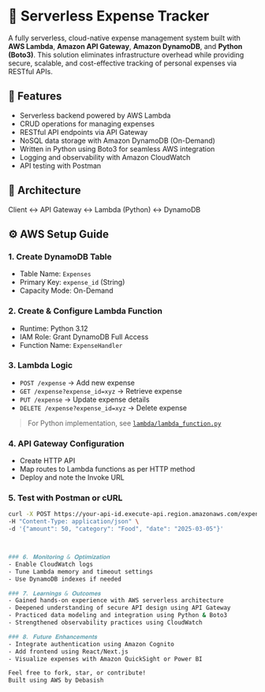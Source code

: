 # 💸 Serverless Expense Tracker

A fully serverless, cloud-native expense management system built with **AWS Lambda**, **Amazon API Gateway**, **Amazon DynamoDB**, and **Python (Boto3)**. This solution eliminates infrastructure overhead while providing secure, scalable, and cost-effective tracking of personal expenses via RESTful APIs.

## 🚀 Features

- Serverless backend powered by AWS Lambda
- CRUD operations for managing expenses
- RESTful API endpoints via API Gateway
- NoSQL data storage with Amazon DynamoDB (On-Demand)
- Written in Python using Boto3 for seamless AWS integration
- Logging and observability with Amazon CloudWatch
- API testing with Postman

## 🧱 Architecture
Client ↔️ API Gateway ↔️ Lambda (Python) ↔️ DynamoDB

## ⚙️ AWS Setup Guide

### 1. Create DynamoDB Table

- Table Name: `Expenses`
- Primary Key: `expense_id` (String)
- Capacity Mode: On-Demand

### 2. Create & Configure Lambda Function

- Runtime: Python 3.12
- IAM Role: Grant DynamoDB Full Access
- Function Name: `ExpenseHandler`

### 3. Lambda Logic

- `POST /expense` → Add new expense  
- `GET /expense?expense_id=xyz` → Retrieve expense  
- `PUT /expense` → Update expense details  
- `DELETE /expense?expense_id=xyz` → Delete expense  

> For Python implementation, see [`lambda/lambda_function.py`](lambda/lambda_function.py)

### 4. API Gateway Configuration

- Create HTTP API
- Map routes to Lambda functions as per HTTP method
- Deploy and note the Invoke URL

### 5. Test with Postman or cURL

```bash
curl -X POST https://your-api-id.execute-api.region.amazonaws.com/expense \
-H "Content-Type: application/json" \
-d '{"amount": 50, "category": "Food", "date": "2025-03-05"}'



### 𝟔. 𝐌𝐨𝐧𝐢𝐭𝐨𝐫𝐢𝐧𝐠 & 𝐎𝐩𝐭𝐢𝐦𝐢𝐳𝐚𝐭𝐢𝐨𝐧
- Enable CloudWatch logs
- Tune Lambda memory and timeout settings
- Use DynamoDB indexes if needed

### 𝟕. 𝐋𝐞𝐚𝐫𝐧𝐢𝐧𝐠𝐬 & 𝐎𝐮𝐭𝐜𝐨𝐦𝐞𝐬
- Gained hands-on experience with AWS serverless architecture
- Deepened understanding of secure API design using API Gateway
- Practiced data modeling and integration using Python & Boto3
- Strengthened observability practices using CloudWatch

### 𝟖. 𝐅𝐮𝐭𝐮𝐫𝐞 𝐄𝐧𝐡𝐚𝐧𝐜𝐞𝐦𝐞𝐧𝐭𝐬
- Integrate authentication using Amazon Cognito
- Add frontend using React/Next.js
- Visualize expenses with Amazon QuickSight or Power BI

Feel free to fork, star, or contribute!
Built using AWS by Debasish
